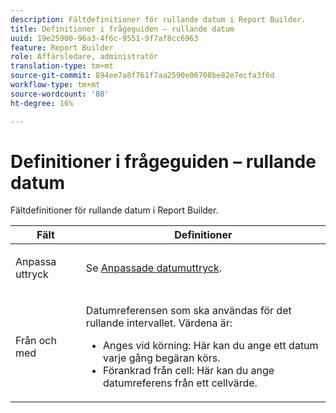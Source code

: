 ```yaml
---
description: Fältdefinitioner för rullande datum i Report Builder.
title: Definitioner i frågeguiden – rullande datum
uuid: 19e25900-96a3-4f6c-9551-9f7af8cc6963
feature: Report Builder
role: Affärsledare, administratör
translation-type: tm+mt
source-git-commit: 894ee7a8f761f7aa2590e06708be82e7ecfa3f6d
workflow-type: tm+mt
source-wordcount: '80'
ht-degree: 16%

---
```



# Definitioner i frågeguiden – rullande datum

Fältdefinitioner för rullande datum i Report Builder.

<table id="table_620F3BD3FD1B4C85A0319107EC03D54F"> 
 <thead> 
  <tr> 
   <th colname="col1" class="entry"> Fält </th> 
   <th colname="col2" class="entry"> Definitioner </th> 
  </tr> 
 </thead>
 <tbody> 
  <tr> 
   <td colname="col1"> <p>Anpassa uttryck </p> </td> 
   <td colname="col2"> <p>Se <a href="/help/analyze/report-builder/data-requests/configuring-report-dates/c-customized-date-expressions/t-customized-date-expressions.md"   > Anpassade datumuttryck</a>. </p> </td> 
  </tr> 
  <tr> 
   <td colname="col1"> <p> Från och med </p> </td> 
   <td colname="col2"> <p>Datumreferensen som ska användas för det rullande intervallet. Värdena är: </p> 
    <ul id="ul_6B73B707B7CB4C7D88299A8337260800"> 
     <li id="li_48FD414FCF884F3AADB7CFBC90C7EF51"> Anges vid körning: Här kan du ange ett datum varje gång begäran körs. </li> 
     <li id="li_B1AE95854C1B4228A39164373A1C5303"> Förankrad från cell: Här kan du ange datumreferens från ett cellvärde. </li> 
    </ul> </td> 
  </tr> 
 </tbody> 
</table>

